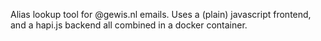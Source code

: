 Alias lookup tool for @gewis.nl emails.
Uses a (plain) javascript frontend, and a hapi.js backend all combined in a docker container.